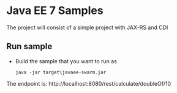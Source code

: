 # Java EE 7 Samples
  The project will consist  of a simple project with JAX-RS and CDI
  
## Run sample

* Build the sample that you want to run as
  
  ``java -jar target\javaee-swarm.jar``
  
 The endpoint is: http://localhost:8080/rest/calculate/doubleOf/10
  

